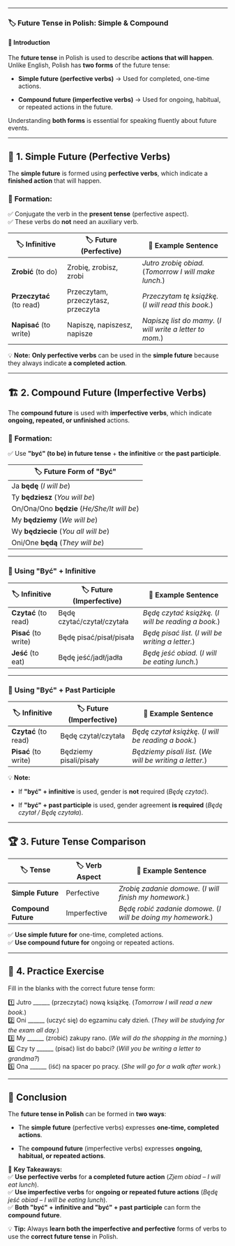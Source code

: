 
---
### 🏷 **Future Tense in Polish: Simple & Compound**

#### 📌 **Introduction**

The **future tense** in Polish is used to describe **actions that will happen**. Unlike English, Polish has **two forms** of the future tense:

- **Simple future (perfective verbs)** → Used for completed, one-time actions.
    
- **Compound future (imperfective verbs)** → Used for ongoing, habitual, or repeated actions in the future.
    

Understanding **both forms** is essential for speaking fluently about future events.

---

## 📖 **1. Simple Future (Perfective Verbs)**

The **simple future** is formed using **perfective verbs**, which indicate a **finished action** that will happen.

### 🔹 **Formation:**

✅ Conjugate the verb in the **present tense** (perfective aspect).  
✅ These verbs do **not** need an auxiliary verb.

|🏷 **Infinitive**|🏷 **Future (Perfective)**|📝 **Example Sentence**|
|---|---|---|
|**Zrobić** (to do)|Zrobię, zrobisz, zrobi|_Jutro zrobię obiad._ (_Tomorrow I will make lunch._)|
|**Przeczytać** (to read)|Przeczytam, przeczytasz, przeczyta|_Przeczytam tę książkę._ (_I will read this book._)|
|**Napisać** (to write)|Napiszę, napiszesz, napisze|_Napiszę list do mamy._ (_I will write a letter to mom._)|

💡 **Note:** **Only perfective verbs** can be used in the **simple future** because they always indicate **a completed action**.

---

## 🏗 **2. Compound Future (Imperfective Verbs)**

The **compound future** is used with **imperfective verbs**, which indicate **ongoing, repeated, or unfinished** actions.

### 🔹 **Formation:**

✅ Use **"być" (to be) in future tense** + **the infinitive** or **the past participle**.

|🏷 **Future Form of "Być"**|
|---|
|Ja **będę** (_I will be_)|
|Ty **będziesz** (_You will be_)|
|On/Ona/Ono **będzie** (_He/She/It will be_)|
|My **będziemy** (_We will be_)|
|Wy **będziecie** (_You all will be_)|
|Oni/One **będą** (_They will be_)|

---

### 🔹 **Using "Być" + Infinitive**

|🏷 **Infinitive**|🏷 **Future (Imperfective)**|📝 **Example Sentence**|
|---|---|---|
|**Czytać** (to read)|Będę czytać/czytał/czytała|_Będę czytać książkę._ (_I will be reading a book._)|
|**Pisać** (to write)|Będę pisać/pisał/pisała|_Będę pisać list._ (_I will be writing a letter._)|
|**Jeść** (to eat)|Będę jeść/jadł/jadła|_Będę jeść obiad._ (_I will be eating lunch._)|

---

### 🔹 **Using "Być" + Past Participle**

|🏷 **Infinitive**|🏷 **Future (Imperfective)**|📝 **Example Sentence**|
|---|---|---|
|**Czytać** (to read)|Będę czytał/czytała|_Będę czytał książkę._ (_I will be reading a book._)|
|**Pisać** (to write)|Będziemy pisali/pisały|_Będziemy pisali list._ (_We will be writing a letter._)|

💡 **Note:**

- If **"być" + infinitive** is used, gender is **not** required (_Będę czytać_).
    
- If **"być" + past participle** is used, gender agreement **is required** (_Będę czytał / Będę czytała_).
    

---

## 🏆 **3. Future Tense Comparison**

|🏷 **Tense**|🏷 **Verb Aspect**|📝 **Example Sentence**|
|---|---|---|
|**Simple Future**|Perfective|_Zrobię zadanie domowe._ (_I will finish my homework._)|
|**Compound Future**|Imperfective|_Będę robić zadanie domowe._ (_I will be doing my homework._)|

✅ **Use simple future for** one-time, completed actions.  
✅ **Use compound future for** ongoing or repeated actions.

---

## 🚀 **4. Practice Exercise**

Fill in the blanks with the correct future tense form:

1️⃣ Jutro ______ (przeczytać) nową książkę. (_Tomorrow I will read a new book._)  
2️⃣ Oni ______ (uczyć się) do egzaminu cały dzień. (_They will be studying for the exam all day._)  
3️⃣ My ______ (zrobić) zakupy rano. (_We will do the shopping in the morning._)  
4️⃣ Czy ty ______ (pisać) list do babci? (_Will you be writing a letter to grandma?_)  
5️⃣ Ona ______ (iść) na spacer po pracy. (_She will go for a walk after work._)

---

## 🏁 **Conclusion**

The **future tense in Polish** can be formed in **two ways**:

- The **simple future** (perfective verbs) expresses **one-time, completed actions**.
    
- The **compound future** (imperfective verbs) expresses **ongoing, habitual, or repeated actions**.
    

🎯 **Key Takeaways:**  
✅ **Use perfective verbs** for **a completed future action** (_Zjem obiad_ – _I will eat lunch_).  
✅ **Use imperfective verbs** for **ongoing or repeated future actions** (_Będę jeść obiad_ – _I will be eating lunch_).  
✅ **Both "być" + infinitive and "być" + past participle** can form the **compound future**.

💡 **Tip:** Always **learn both the imperfective and perfective** forms of verbs to use the **correct future tense** in Polish.